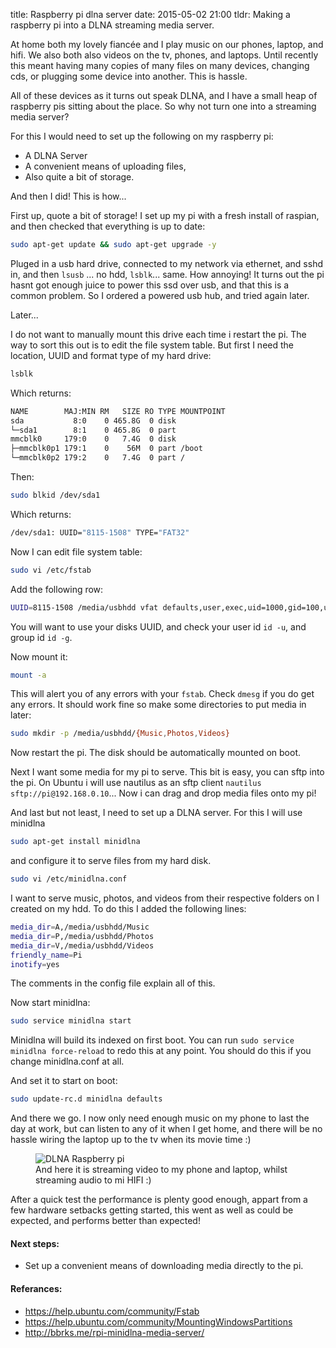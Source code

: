 title: Raspberry pi dlna server
date: 2015-05-02 21:00
tldr: Making a raspberry pi into a DLNA streaming media server.

At home both my lovely fiancée and I play music on our phones, laptop, and hifi.
We also both also videos on the tv, phones, and laptops. Until recently this meant having
many copies of many files on many devices, changing cds, or plugging some device
into another. This is hassle.

All of these devices as it turns out speak DLNA, and I have a small heap of
raspberry pis sitting about the place. So why not turn one into a streaming
media server?

For this I would need to set up the following on my raspberry pi:

* A DLNA Server
* A convenient means of uploading files,
* Also quite a bit of storage.

And then I did! This is how...

First up, quote a bit of storage! I set up my pi with a fresh install of raspian,
and then checked that everything is up to date:

```bash
sudo apt-get update && sudo apt-get upgrade -y
```

Pluged in a usb hard drive, connected to my network via ethernet, and sshd in,
and then `lsusb` ... no hdd, `lsblk`... same. How annoying! It turns out the pi
hasnt got enough juice to power this ssd over usb, and that this is a common problem.
So I ordered a powered usb hub, and tried again later.

Later...

I do not want to manually mount this drive each time i restart the pi.
The way to sort this out is to edit the file system table. But first I need the
location, UUID and format type of my hard drive:

```bash
lsblk
```

Which returns:

```bash
NAME        MAJ:MIN RM   SIZE RO TYPE MOUNTPOINT
sda           8:0    0 465.8G  0 disk
└─sda1        8:1    0 465.8G  0 part
mmcblk0     179:0    0   7.4G  0 disk
├─mmcblk0p1 179:1    0    56M  0 part /boot
└─mmcblk0p2 179:2    0   7.4G  0 part /
```

Then:

```bash
sudo blkid /dev/sda1
```

Which returns:

```bash
/dev/sda1: UUID="8115-1508" TYPE="FAT32"
```

Now I can edit file system table:

```bash
sudo vi /etc/fstab
```

Add the following row:

```bash
UUID=8115-1508 /media/usbhdd vfat defaults,user,exec,uid=1000,gid=100,umask=000 0 0
```

You will want to use your disks UUID, and check your user id `id -u`, and group id `id -g`.

Now mount it:

```bash
mount -a
```

This will alert you of any errors with your `fstab`. Check `dmesg` if you do get
any errors. It should work fine so make some directories to put media in later:

```bash
sudo mkdir -p /media/usbhdd/{Music,Photos,Videos}
```

Now restart the pi. The disk should be automatically mounted on boot.

Next I want some media for my pi to serve. This bit is easy, you can sftp into
the pi. On Ubuntu i will use nautilus as an sftp client
`nautilus sftp://pi@192.168.0.10`... Now i can drag and drop media files onto
my pi!

And last but not least, I need to set up a DLNA server. For this I will use
minidlna

```bash
sudo apt-get install minidlna
```

and configure it to serve files from my hard disk.

```bash
sudo vi /etc/minidlna.conf
```

I want to serve music, photos, and videos from their respective folders on I
created on my hdd. To do this I added the following lines:

```bash
media_dir=A,/media/usbhdd/Music
media_dir=P,/media/usbhdd/Photos
media_dir=V,/media/usbhdd/Videos
friendly_name=Pi
inotify=yes
```

The comments in the config file explain all of this.

Now start minidlna:

```bash
sudo service minidlna start
```

Minidlna will build its indexed on first boot. You can run `sudo service
minidlna force-reload` to redo this at any point. You should do this if you
change minidlna.conf at all.

And set it to start on boot:

```bash
sudo update-rc.d minidlna defaults
```

And there we go. I now only need enough music on my phone to last the day at
work, but can listen to any of it when I get home, and there will be no hassle wiring the
laptop up to the tv when its movie time :)

<figure>
  <img src="/assets/pi-dlna.jpg" alt="DLNA Raspberry pi">

  <figcaption>
    And here it is streaming video to my phone and laptop, whilst streaming
audio to mi HIFI :)
  </figcaption>
</figure>

After a quick test the performance is plenty good enough, appart from a few
hardware setbacks getting started, this went as well as could be expected, and
performs better than expected!

#### Next steps:

* Set up a convenient means of downloading media directly to the pi.

#### Referances:

* https://help.ubuntu.com/community/Fstab
* https://help.ubuntu.com/community/MountingWindowsPartitions
* http://bbrks.me/rpi-minidlna-media-server/

